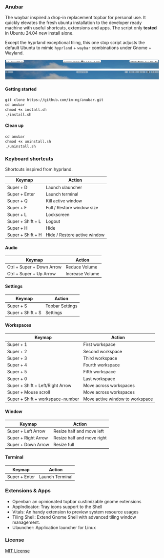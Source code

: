 ### Anubar

The waybar inspired a drop-in replacement topbar for personal use. It quickly elevates the fresh ubuntu installation to the developer ready machine with useful shortcuts, extensions and apps. The script only **tested** in Ubuntu 24.04 new install alone.

Except the hyprland exceptional tiling, this one stop script adjusts the default Ubuntu to mimic `hyprland` + `waybar` combinations under Gnome + Wayland.

![preview](./resources/image1.png)

#### Getting started

```
git clone https://github.com/im-ng/anubar.git
cd anubar
chmod +x install.sh
./install.sh
```

#### Clean up

```
cd anubar
chmod +x uninstall.sh
./uninstall.sh
```

### Keyboard shortcuts

Shortcuts inspired from hyprland.

| Keymap            | Action                       |
| ----------------- | ---------------------------- |
| Super + D         | Launch ulauncher             |
| Super + Enter     | Launch terminal              |
| Super + Q         | Kill active window           |
| Super + F         | Full / Restore window size   |
| Super + L         | Lockscreen                   |
| Super + Shift + L | Logout                       |
| Super + H         | Hide                         |
| Super + Shift + H | Hide / Restore active window |

#### Audio

| Keymap                    | Action          |
| ------------------------- | --------------- |
| Ctrl + Super + Down Arrow | Reduce Volume   |
| Ctrl + Super + Up Arrow   | Increase Volume |

#### Settings

| Keymap            | Action          |
| ----------------- | --------------- |
| Super + S         | Topbar Settings |
| Super + Shift + S | Settings        |

#### Workspaces

| Keymap                           | Action                          |
| -------------------------------- | ------------------------------- |
| Super + 1                        | First workspace                 |
| Super + 2                        | Second workspace                |
| Super + 3                        | Third workspace                 |
| Super + 4                        | Fourth workspace                |
| Super + 5                        | Fifth workspace                 |
| Super + 0                        | Last workspace                  |
| Super + Shift + Left/Right Arrow | Move across workspaces          |
| Super + Mouse scroll             | Move across workspaces          |
| Super + Shift + workspace-number | Move active window to workspace |

#### Window

| Keymap                                                | Action |
| --------------------------------------------------- | ---------- 
| Super + Left Arrow | Resize half and move left |
| Super + Right Arrow | Resize half and move right |
| Super + Down Arrow | Resize full |

#### Terminal

| Keymap                                                | Action |
| --------------------------------------------------- | ---------- 
| Super + Enter | Launch Terminal |

### Extensions & Apps

- Openbar: an opinionated topbar custimizable gnome extensions
- AppIndicator: Tray icons support to the Shell
- Vitals: An handy extension to preview system resource usages
- Tiling Shell: Extend Gnome Shell with advanced tiling window management. 
- Ulauncher: Application launcher for Linux 

### License

[MIT License](https://opensource.org/license/MIT)